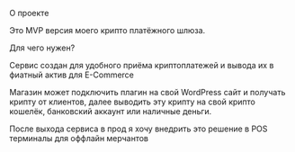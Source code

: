 О проекте

Это MVP версия моего крипто платёжного шлюза.

Для чего нужен?

Сервис создан для удобного приёма криптоплатежей и вывода их в фиатный актив для E-Commerce

Магазин может подключить плагин на свой WordPress сайт и получать крипту от клиентов, далее выводить эту крипту на свой крипто кошелёк, банковский аккаунт или наличные деньги.

После выхода сервиса в прод я хочу внедрить это решение в POS терминалы для оффлайн мерчантов
